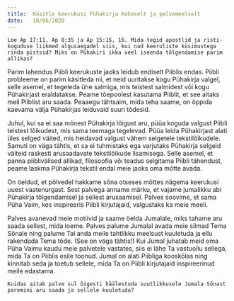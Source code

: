 ```yaml
---
title:  Käsitle keerukusi Pühakirja kohaselt ja palvemeelselt
date:   18/06/2020
---
```


`Loe Ap 17:11, Ap 8:35 ja Ap 15:15, 16. Mida tegid apostlid ja risti­koguduse liikmed algusaegadel siis, kui nad keeruliste küsimustega rinda pistsid? Miks on Pühakiri ikka veel iseenda tõlgendamise parim allikas?`

Parim lahendus Piibli keerukuste jaoks leidub endiselt Piiblis endas. Piibli probleeme on parim käsitleda nii, et neid uuritakse kogu Pühakirja valgel, selle asemel, et tegeleda ühe salmiga, mis teistest salmidest või kogu Pühakirjast eraldatakse. Peame tõepoolest kasutama Piiblit, et see aitaks meil Piiblist aru saada. Peaaegu tähtsaim, mida teha saame, on õppida kaevama välja Pühakirjas leiduvaid suuri tõdesid.

Juhul, kui sa ei saa mõnest Pühakirja lõigust aru, püüa koguda valgust Piibli teistest lõikudest, mis sama teemaga tegelevad. Püüa leida Pühakirjast alati üles selged väited, mis heidavad valgust vähem selgetele tekstilõikudele. Samuti on väga tähtis, et sa ei tuhmistaks ega varjutaks Pühakirja selgeid väiteid raskesti arusaadavate tekstilõikude lisamisega. Selle asemel, et panna piiblivälised allikad, filosoofia või teadus selgitama Piibli tähendust, peame laskma Pühakirja tekstil endal meie jaoks oma mõtte avada.

On öeldud, et põlvedel hakkame sõna otseses mõttes nägema keerukusi uuest vaatenurgast. Sest palvega anname märku, et vajame jumalikku abi Pühakirja tõlgendamisel ja sellest arusaamisel. Palves soovime, et sama Püha Vaim, kes inspireeris Piibli kirjutajaid, valgustaks ka meie meeli.

Palves avanevad meie motiivid ja saame öelda Jumalale, miks tahame aru saada sellest, mida loeme. Palves palume Jumalal avada meie silmad Tema Sõnale ning palume Tal anda meile tahtlikku meelsust kuuletuda ja ellu rakendada Tema tõde. (See on väga tähtis!) Kui Jumal juhatab meid oma Püha Vaimu kaudu meie palvetele vastates, siis ei lähe Ta vastuollu sellega, mida Ta on Piiblis esile toonud. Jumal on alati Piibliga kooskõlas ning kinnitab seda ja toetub sellele, mida Ta on Piibli kirjutajaid inspireerinud meile edastama.

`Kuidas aitab palve sul õigesti häälestuda suutlikkusele Jumala Sõnast paremini aru saada ja sellele kuuletuda?`
